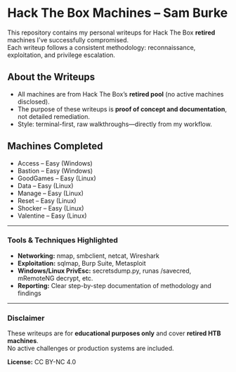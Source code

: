 # Hack The Box Machines – Sam Burke

This repository contains my personal writeups for Hack The Box **retired** machines I’ve successfully compromised.  
Each writeup follows a consistent methodology: reconnaissance, exploitation, and privilege escalation.  

## About the Writeups
- All machines are from Hack The Box’s **retired pool** (no active machines disclosed).
- The purpose of these writeups is **proof of concept and documentation**, not detailed remediation.
- Style: terminal-first, raw walkthroughs—directly from my workflow.

## Machines Completed
- Access – Easy (Windows)
- Bastion – Easy (Windows)
- GoodGames – Easy (Linux)
- Data – Easy (Linux)
- Manage – Easy (Linux)
- Reset – Easy (Linux)
- Shocker – Easy (Linux)
- Valentine – Easy (Linux)

---

### Tools & Techniques Highlighted
- **Networking:** nmap, smbclient, netcat, Wireshark  
- **Exploitation:** sqlmap, Burp Suite, Metasploit  
- **Windows/Linux PrivEsc:** secretsdump.py, runas /savecred, mRemoteNG decrypt, etc.  
- **Reporting:** Clear step-by-step documentation of methodology and findings  

---

### Disclaimer
These writeups are for **educational purposes only** and cover **retired HTB machines**.  
No active challenges or production systems are included.

**License:** CC BY-NC 4.0
